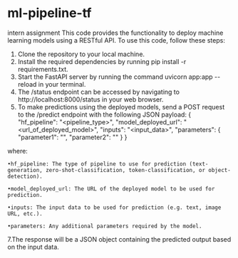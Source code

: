 # ml-pipeline-tf
intern assignment
This code provides the functionality to deploy machine learning models using a RESTful API. To use this code, follow these steps:

1. Clone the repository to your local machine.
2. Install the required dependencies by running pip install -r requirements.txt.
3. Start the FastAPI server by running the command uvicorn app:app --reload in your terminal.
4. The /status endpoint can be accessed by navigating to http://localhost:8000/status in your web browser.
5. To make predictions using the deployed models, send a POST request to the /predict endpoint with the following JSON payload:
   {
    "hf_pipeline": "<pipeline_type>",
    "model_deployed_url": "<url_of_deployed_model>",
    "inputs": "<input_data>",
    "parameters": {
        "parameter1": "<value1>",
        "parameter2": "<value2>"
    }
    }

  where:

    •hf_pipeline: The type of pipeline to use for prediction (text-generation, zero-shot-classification, token-classification, or object-detection).

    •model_deployed_url: The URL of the deployed model to be used for prediction.

    •inputs: The input data to be used for prediction (e.g. text, image URL, etc.).

    •parameters: Any additional parameters required by the model.

  7.The response will be a JSON object containing the predicted output based on the input data.
